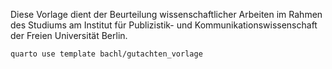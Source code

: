 Diese Vorlage dient der Beurteilung wissenschaftlicher Arbeiten im Rahmen des Studiums am Institut für Publizistik- und Kommunikationswissenschaft der Freien Universität Berlin.

```bash
quarto use template bachl/gutachten_vorlage
```
